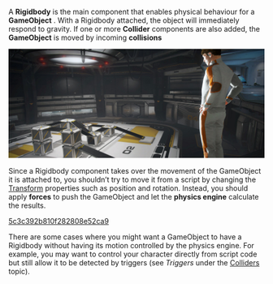  
 A **Rigidbody** 
  is the main component that enables physical behaviour for a **GameObject** 
 . With a Rigidbody attached, the object will immediately respond to gravity. If one or more **Collider** 
  components are also added, the **GameObject** is moved by incoming **collisions** 
 
 ![](Images/BasicsIntroPic_5c387be8ed64cc1190cbfb85.jpg) 
 
 
 Since a Rigidbody component takes over the movement of the GameObject it is attached to, you shouldn’t try to move it from a script by changing the [Transform](https://docs.unity3d.com/Manual/class-Transform.html) properties such as position and rotation. Instead, you should apply **forces** to push the GameObject and let the **physics engine** 
  calculate the results. 
 
 [5c3c392b810f282808e52ca9](Examples/DateTimezone_5c3c392b810f282808e52ca9.cs) 
 
 There are some cases where you might want a GameObject to have a Rigidbody without having its motion controlled by the physics engine. For example, you may want to control your character directly from script code but still allow it to be detected by triggers (see *Triggers* under the [Colliders](https://docs.unity3d.com/Manual/CollidersOverview.html) topic).